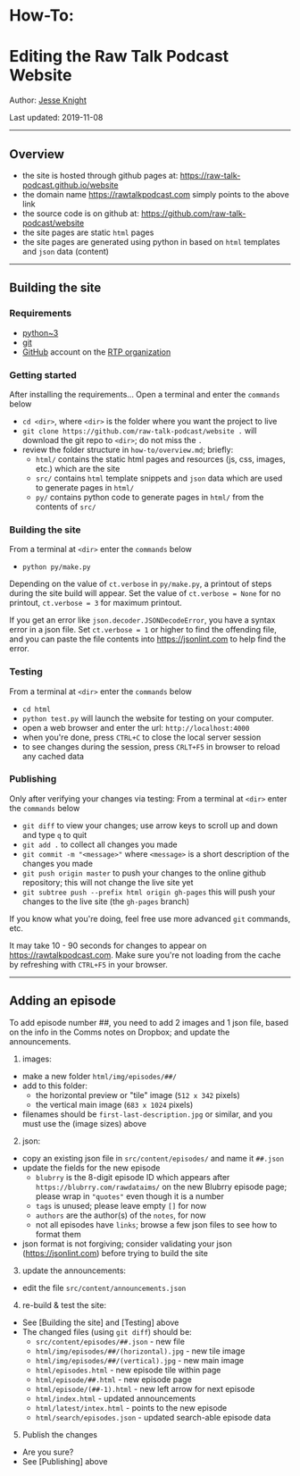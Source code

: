 # How-To:
# Editing the Raw Talk Podcast Website

Author: [Jesse Knight](jesse.x.knight@gmail.com)

Last updated: 2019-11-08

----------------------------------------------------------------------------------------------------
## Overview
- the site is hosted through github pages at: https://raw-talk-podcast.github.io/website
- the domain name https://rawtalkpodcast.com simply points to the above link
- the source code is on github at: https://github.com/raw-talk-podcast/website
- the site pages are static `html` pages
- the site pages are generated using python in based on `html` templates and `json` data (content)
----------------------------------------------------------------------------------------------------
## Building the site

### Requirements
- [python~3](https://www.python.org/downloads/)
- [git](https://git-scm.com/book/en/v2/Getting-Started-Installing-Git)
- [GitHub](https://github.com/join) account on the [RTP organization](https://github.com/raw-talk-podcast)

### Getting started
After installing the requirements...
Open a terminal and enter the `commands` below
- `cd <dir>`, where `<dir>` is the folder where you want the project to live
- `git clone https://github.com/raw-talk-podcast/website .` will download the git repo to `<dir>`; do not miss the `.`
- review the folder structure in `how-to/overview.md`; briefly:
  - `html/` contains the static html pages and resources (js, css, images, etc.) which are the site
  - `src/` contains `html` template snippets and `json` data which are used to generate pages in `html/`
  - `py/` contains python code to generate pages in `html/` from the contents of `src/`

### Building the site
From a terminal at `<dir>` enter the `commands` below
- `python py/make.py`

Depending on the value of `ct.verbose` in `py/make.py`, a printout of steps during the site build will appear.
Set the value of `ct.verbose = None` for no printout, `ct.verbose = 3` for maximum printout.

If you get an error like `json.decoder.JSONDecodeError`, you have a syntax error in a json file. Set `ct.verbose = 1` or higher to find the offending file, and you can paste the file contents into https://jsonlint.com to help find the error.

### Testing
From a terminal at `<dir>` enter the `commands` below
- `cd html`
- `python test.py` will launch the website for testing on your computer.
- open a web browser and enter the url: `http://localhost:4000`
- when you're done, press `CTRL+C` to close the local server session
- to see changes during the session, press `CRLT+F5` in browser to reload any cached data

### Publishing
Only after verifying your changes via testing:
From a terminal at `<dir>` enter the `commands` below
- `git diff` to view your changes; use arrow keys to scroll up and down and type `q` to quit
- `git add .` to collect all changes you made
- `git commit -m "<message>"` where `<message>` is a short description of the changes you made
- `git push origin master` to push your changes to the online github repository; this will not change the live site yet
- `git subtree push --prefix html origin gh-pages` this will push your changes to the live site (the `gh-pages` branch)

If you know what you're doing, feel free use more advanced `git` commands, etc.

It may take 10 - 90 seconds for changes to appear on https://rawtalkpodcast.com.
Make sure you're not loading from the cache by refreshing with  `CTRL+F5` in your browser.

----------------------------------------------------------------------------------------------------
## Adding an episode
To add episode number ##, you need to add 2 images and 1 json file,
based on the info in the Comms notes on Dropbox;
and update the announcements.
1. images: 
  - make a new folder `html/img/episodes/##/`
  - add to this folder:
    - the horizontal preview or "tile" image (`512 x 342` pixels)
    - the vertical main image (`683 x 1024` pixels)
  - filenames should be `first-last-description.jpg` or similar, and you must use the (image sizes) above
2. json:
  - copy an existing json file in `src/content/episodes/` and name it `##.json`
  - update the fields for the new episode
    - `blubrry` is the 8-digit episode ID which appears after `https://blubrry.com/rawdataims/` on the new Blubrry episode page; please wrap in `"quotes"` even though it is a number
    - `tags` is unused; please leave empty `[]` for now
    - `authors` are the author(s) of the `notes`, for now
    - not all episodes have `links`; browse a few json files to see how to format them
  - json format is not forgiving; consider validating your json (https://jsonlint.com) before trying to build the site
3. update the announcements:
  - edit the file `src/content/announcements.json`
4. re-build & test the site:
  - See [Building the site] and [Testing] above
  - The changed files (using `git diff`) should be:
    - `src/content/episodes/##.json` - new file
    - `html/img/episodes/##/(horizontal).jpg` - new tile image
    - `html/img/episodes/##/(vertical).jpg` - new main image
    - `html/episodes.html` - new episode tile within page
    - `html/episode/##.html` - new episode page
    - `html/episode/(##-1).html` - new left arrow for next episode
    - `html/index.html` - updated announcements
    - `html/latest/intex.html` - points to the new episode
    - `html/search/episodes.json` - updated search-able episode data
5. Publish the changes
  - Are you sure?
  - See [Publishing] above
